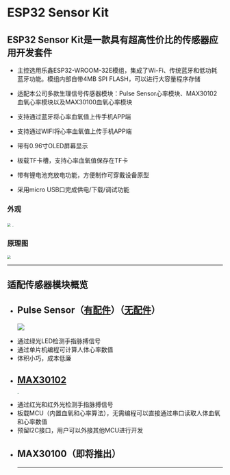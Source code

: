 # ESP32 Sensor Kit

## ESP32 Sensor Kit是一款具有超高性价比的传感器应用开发套件

- 主控选用乐鑫ESP32-WROOM-32E模组，集成了Wi-Fi、传统蓝牙和低功耗蓝牙功能。模组内部自带4MB SPI FLASH，可以进行大容量程序存储

- 适配本公司多款生理信号传感器模块：Pulse Sensor心率模块、MAX30102血氧心率模块以及MAX30100血氧心率模块

- 支持通过蓝牙将心率血氧值上传手机APP端

- 支持通过WIFI将心率血氧值上传手机APP端

- 带有0.96寸OLED屏幕显示

- 板载TF卡槽，支持心率血氧值保存在TF卡

- 带有锂电池充放电功能，方便制作可穿戴设备原型

- 采用micro USB口完成供电/下载/调试功能

### 外观
  <img src="https://addison-cq.github.io/webPages/images/ESP32_LAYOUT.JPG" style="zoom: 50%;" />

  <img src="https://addison-cq.github.io/webPages/images/ESP32_back.jpg" style="zoom:17%;" />

### 原理图
  
  <img src="https://addison-cq.github.io/webPages/images/Schematic_ESP32_HUB.png" style="zoom:50%;" />
  
  ------


## 适配传感器模块概览

- ## Pulse Sensor（[有配件](https://item.taobao.com/item.htm?spm=a21dvs.23580594.0.0.3bc13d0dJniMxi&ft=t&id=36688885742)）（[无配件](https://item.taobao.com/item.htm?spm=a1z10.1-c.w4004-5180712001.7.23184ebaXpwi0t&id=40354425711)）

    ![](https://addison-cq.github.io/webPages/images/image-20221026214424539.png)
* 通过绿光LED检测手指脉搏信号
* 通过单片机编程可计算人体心率数值
* 体积小巧，成本低廉

- ## [MAX30102](https://item.taobao.com/item.htm?spm=a21dvs.23580594.0.0.3bc13d0dJniMxi&ft=t&id=700319321804)

  <img src="https://addison-cq.github.io/webPages/images/ADS-30102_front.jpg" style="zoom:15%;" /><img src="https://addison-cq.github.io/webPages/images/ADS-30102_back.jpg" style="zoom:14%;" />
* 通过红光和红外光检测手指脉搏信号
* 板载MCU（内置血氧和心率算法），无需编程可以直接通过串口读取人体血氧和心率数值
* 预留I2C接口，用户可以外接其他MCU进行开发
- ## MAX30100（即将推出）
  
  ------
